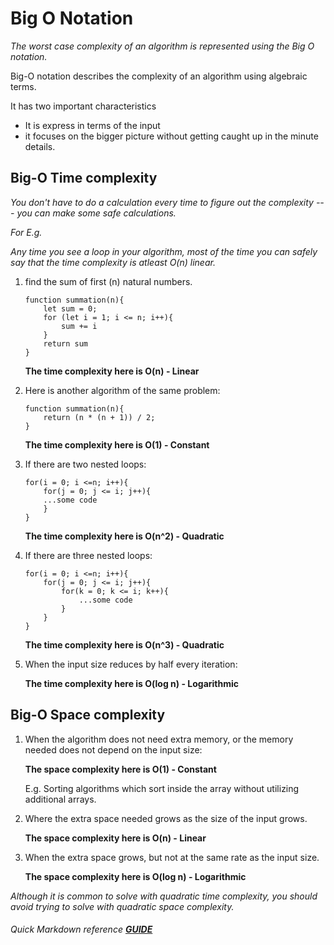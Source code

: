 # Big O Notation

_The worst case complexity of an algorithm is represented using the Big O notation._

Big-O notation describes the complexity of an algorithm using algebraic terms.

It has two important characteristics

- It is express in terms of the input
- it focuses on the bigger picture without getting caught up in the minute details.

## Big-O Time complexity

_You don't have to do a calculation every time to figure out the complexity --- you can make some safe calculations._

_For E.g._

_Any time you see a loop in your algorithm, most of the time you can safely say that the time complexity is atleast O(n) linear._

1. find the sum of first (n) natural numbers.

   ```
   function summation(n){
       let sum = 0;
       for (let i = 1; i <= n; i++){
           sum += i
       }
       return sum
   }
   ```

   **The time complexity here is O(n) - Linear**

2. Here is another algorithm of the same problem:

   ```
   function summation(n){
       return (n * (n + 1)) / 2;
   }
   ```

   **The time complexity here is O(1) - Constant**

3. If there are two nested loops:

   ```
   for(i = 0; i <=n; i++){
       for(j = 0; j <= i; j++){
       ...some code
       }
   }
   ```

   **The time complexity here is O(n^2) - Quadratic**

4. If there are three nested loops:

   ```
   for(i = 0; i <=n; i++){
       for(j = 0; j <= i; j++){
           for(k = 0; k <= i; k++){
               ...some code
           }
       }
   }
   ```

   **The time complexity here is O(n^3) - Quadratic**

5. When the input size reduces by half every iteration:

   **The time complexity here is O(log n) - Logarithmic**

## Big-O Space complexity

1. When the algorithm does not need extra memory, or the memory needed does not depend on the input size:

   **The space complexity here is O(1) - Constant**

   E.g. Sorting algorithms which sort inside the array without utilizing additional arrays.

1. Where the extra space needed grows as the size of the input grows.

   **The space complexity here is O(n) - Linear**

1. When the extra space grows, but not at the same rate as the input size.

   **The space complexity here is O(log n) - Logarithmic**

_Although it is common to solve with quadratic time complexity, you should avoid trying to solve with quadratic space complexity._

###### Quick Markdown reference **[GUIDE](https://markdownlivepreview.com/)**
